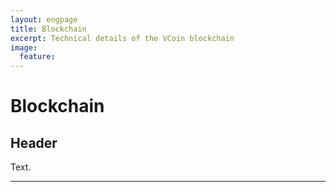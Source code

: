```yaml
---
layout: engpage
title: Blockchain
excerpt: Technical details of the VCoin blockchain
image:
  feature:
---
```


# Blockchain

## Header

Text.

---

